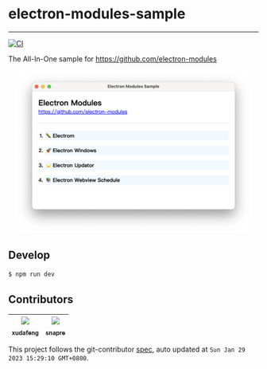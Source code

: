 # electron-modules-sample

---

[![CI][CI-image]][CI-url]

[CI-image]: https://github.com/electron-modules/electron-modules-sample/actions/workflows/ci.yml/badge.svg
[CI-url]: https://github.com/electron-modules/electron-modules-sample/actions/workflows/ci.yml

The All-In-One sample for https://github.com/electron-modules

<p align="center">
  <img
    alt="Macaca"
    src="./demo.png"
    width="480"
  />
</p>

## Develop

```bash
$ npm run dev
```

<!-- GITCONTRIBUTOR_START -->

## Contributors

|[<img src="https://avatars.githubusercontent.com/u/1011681?v=4" width="100px;"/><br/><sub><b>xudafeng</b></sub>](https://github.com/xudafeng)<br/>|[<img src="https://avatars.githubusercontent.com/u/52845048?v=4" width="100px;"/><br/><sub><b>snapre</b></sub>](https://github.com/snapre)<br/>|
| :---: | :---: |


This project follows the git-contributor [spec](https://github.com/xudafeng/git-contributor), auto updated at `Sun Jan 29 2023 15:29:10 GMT+0800`.

<!-- GITCONTRIBUTOR_END -->
